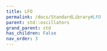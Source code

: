 ```yaml
---
title: LFO
permalink: /docs/StandardLibrary#LFO
parent: std::oscillators
grand_parent: std
has_children: False
nav_order: 3
---
```

